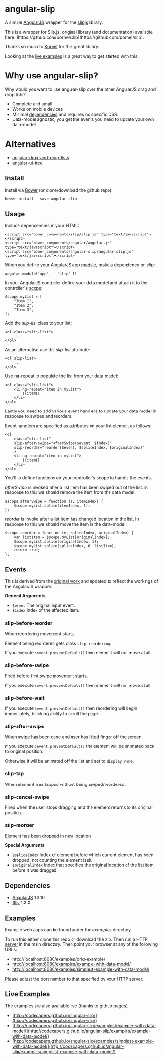 # angular-slip

A simple [AngularJS](https://angularjs.org/) wrapper for the [slipjs](https://github.com/pornel/slip) library.

This is a wrapper for Slip.js, original library (and documentation) available here: [https://github.com/pornel/slip](https://github.com/pornel/slip).

Thanks so much to [Kornel](https://github.com/pornel) for this great library.

Looking at the [live examples](#live-examples) is a great way to get started with this.

# Why use angular-slip?

Why would you want to use angular-slip over the other AngularJS drag and drop lists?

- Complete and small
- Works on mobile devices
- Minimal [dependencies](#dependencies) and requires no specific CSS.
- Data-model agnostic, you get the events you need to update your own data-model.
 
  
# Alternatives

- [angular-drag-and-drop-lists](http://marceljuenemann.github.io/angular-drag-and-drop-lists/demo/#/nested)
- [angular-ui-tree](https://github.com/angular-ui-tree/angular-ui-tree) 

## Install

Install via [Bower](http://bower.io/) (or clone/download the github repo).

	bower install --save angular-slip


## Usage

Include dependencies in your HTML:

    <script src="bower_components/slip/slip.js" type="text/javascript"></script>
    <script src="bower_components/angular/angular.js" type="text/javascript"></script>
    <script src="bower_components/angular-slip/angular-slip.js" type="text/javascript"></script>

When you define your AngularJS app [module](https://docs.angularjs.org/guide/module), make a dependency on *slip*:

	angular.module('app', [ 'slip' ])

In your AngularJS controller define your data model and attach it to the controller's [scope](https://docs.angularjs.org/guide/scope):

	$scope.myList = [
		"Item 1",
		"Item 2",
		"Item 3",
	];

Add the *slip-list* class to your list:

	<ol class="slip-list">
		...
	</ol>

As an alternative use the *slip-list* attribute:

	<ol slip-list>
		...
	</ol>

Use [ng-repeat](https://docs.angularjs.org/api/ng/directive/ngRepeat) to populate the list from your data model:
 
	<ol class="slip-list">
		<li ng-repeat="item in myList">
            {{item}}
        </li>
	</ol>

Lastly you need to add various event handlers to update your data model in response to swipes and reorders.

Event handlers are specified as attributes on your list element as follows:

	<ol 
		class="slip-list"
        slip-after-swipe="afterSwipe($event, $index)"
        slip-reorder="reorder($event, $spliceIndex, $originalIndex)"
		>
		<li ng-repeat="item in myList">
            {{item}}
        </li>
	</ol>

You'll to define functions on your controller's scope to handle the events.

*afterSwipe* is invoked after a list item has been swiped out of the list. In response to this we should remove the item from the data model: 

	$scope.afterSwipe = function (e, itemIndex) {
		$scope.myList.splice(itemIndex, 1);
	};

*reorder* is invoke after a list item has changed location in the list. In response to this we should move the item in the data-model:

	$scope.reorder = function (e, spliceIndex, originalIndex) {
		var listItem = $scope.myList[originalIndex];
		$scope.myList.splice(originalIndex, 1);
		$scope.myList.splice(spliceIndex, 0, listItem);
	    return true;
	};

## Events

This is derived from the [original work](https://github.com/pornel/slip) and updated to reflect the workings of the AngularJS wrapper. 

**General Arguments**

- `$event` The original input event.
- `$index` Index of the affected item. 

### slip-before-reorder

When reordering movement starts.

Element being reordered gets class `slip-reordering`.

If you execute `$event.preventDefault()` then element will not move at all.

### slip-before-swipe

Fired before first swipe movement starts.

If you execute `$event.preventDefault()` then element will not move at all.

### slip-before-wait

If you execute `$event.preventDefault()` then reordering will begin immediately, blocking ability to scroll the page.

### slip-after-swipe

When swipe has been done and user has lifted finger off the screen.

If you execute `$event.preventDefault()` the element will be animated back to original position.

Otherwise it will be animated off the list and set to `display:none`.

### slip-tap

When element was tapped without being swiped/reordered.

### slip-cancel-swipe

Fired when the user stops dragging and the element returns to its original position.

### slip-reorder

Element has been dropped in new location. 

**Special Arguments**

- `$spliceIndex` Index of element before which current element has been dropped, not counting the element iself.
- `$originalIndex` Index that specifies the original location of the list item before it was dragged.

## Dependencies

- [AngularJS](https://www.google.com.au/search?q=angularjs&oq=angularjs&aqs=chrome..69i57j69i60l5.703j0j4&sourceid=chrome&es_sm=93&ie=UTF-8) 1.3.10
- [Slip](https://github.com/pornel/slip) 1.2.0

## Examples

Example web apps can be found under the *examples* directory.

To run this either clone this repo or download the zip. Then run a [HTTP server](https://www.npmjs.com/package/http-server) in the main directory. Then point your browser at any of the following URLs:

- [http://localhost:8080/examples/orig-example/](http://localhost:8080/examples/orig-example/)
- [http://localhost:8080/examples/example-with-data-model/](http://localhost:8080/examples/example-with-data-model/)
- [http://localhost:8080/examples/simplest-example-with-data-model/](http://localhost:8080/examples/simplest-example-with-data-model/)

Please adjust the port number to that specified by your HTTP server.

## Live Examples

The examples are also available live (thanks to github pages).

- [http://codecapers.github.io/angular-slip/](http://codecapers.github.io/angular-slip/)
- [http://codecapers.github.io/angular-slip/examples/example-with-data-model/](http://codecapers.github.io/angular-slip/examples/example-with-data-model/)
- [http://codecapers.github.io/angular-slip/examples/simplest-example-with-data-model/](http://codecapers.github.io/angular-slip/examples/simplest-example-with-data-model/)